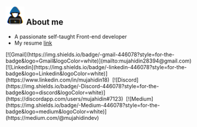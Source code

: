 ## <picture><img src="https://github.com/0xAbdulKhalid/0xAbdulKhalid/raw/main/assets/mdImages/about_me.gif" width="50px"></picture> **About me**

- A passionate self-taught Front-end developer
- My resume [link](https://www.canva.com/design/DAFX1V5VT_0/MHEZoNPdG-Drs8fCJYAqkQ/view?utm_content=DAFX1V5VT_0&utm_campaign=designshare&utm_medium=link&utm_source=publishsharelink)

<div style="display: flex; gap: 3px;">
  [![Gmail](https://img.shields.io/badge/-gmail-446078?style=for-the-badge&logo=Gmail&logoColor=white)](mailto:mujahidin28394@gmail.com)&nbsp;
  [![Linkedin](https://img.shields.io/badge/-linkedin-446078?style=for-the-badge&logo=Linkedin&logoColor=white)](https://www.linkedin.com/in/mujahidin18)&nbsp;
  [![Discord](https://img.shields.io/badge/-Discord-446078?style=for-the-badge&logo=discord&logoColor=white)](https://discordapp.com/users/mujahidin#7123)&nbsp;
  [![Medium](https://img.shields.io/badge/-Medium-446078?style=for-the-badge&logo=medium&logoColor=white)](https://medium.com/@mujahidindev)&nbsp;
</div>


